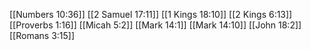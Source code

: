 [[Numbers 10:36]]
[[2 Samuel 17:11]]
[[1 Kings 18:10]]
[[2 Kings 6:13]]
[[Proverbs 1:16]]
[[Micah 5:2]]
[[Mark 14:1]]
[[Mark 14:10]]
[[John 18:2]]
[[Romans 3:15]]
